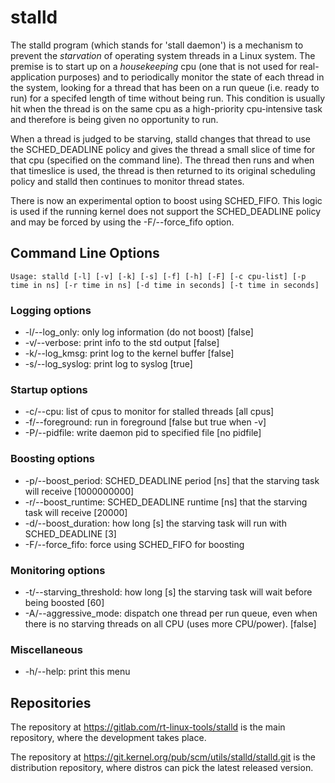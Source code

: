 <!-- SPDX-License-Identifier: GPL-2.0-or-later -->
# stalld

The stalld program (which stands for 'stall daemon') is a
mechanism to prevent the *starvation* of operating system threads in a
Linux system. The premise is to start up on a *housekeeping* cpu (one
that is not used for real-application purposes) and to periodically
monitor the state of each thread in the system, looking for a thread
that has been on a run queue (i.e. ready to run) for a specifed length
of time without being run. This condition is usually hit when the
thread is on the same cpu as a high-priority cpu-intensive task and
therefore is being given no opportunity to run.

When a thread is judged to be starving, stalld changes
that thread to use the SCHED_DEADLINE policy and gives the thread a
small slice of time for that cpu (specified on the command line). The
thread then runs and when that timeslice is used, the thread is then
returned to its original scheduling policy and stalld then
continues to monitor thread states.

There is now an experimental option to boost using SCHED_FIFO. This
logic is used if the running kernel does not support the
SCHED_DEADLINE policy and may be forced by using the -F/--force_fifo
option.

## Command Line Options

`Usage: stalld [-l] [-v] [-k] [-s] [-f] [-h] [-F]
          [-c cpu-list]
          [-p time in ns] [-r time in ns]
          [-d time in seconds] [-t time in seconds]`

### Logging options
- -l/--log_only: only log information (do not boost) [false]
- -v/--verbose: print info to the std output [false]
- -k/--log_kmsg: print log to the kernel buffer [false]
- -s/--log_syslog: print log to syslog [true]

### Startup options
- -c/--cpu: list of cpus to monitor for stalled threads [all cpus]
- -f/--foreground: run in foreground [false but true when -v]
- -P/--pidfile: write daemon pid to specified file [no pidfile]

### Boosting options
- -p/--boost_period: SCHED_DEADLINE period [ns] that the starving task will receive [1000000000]
- -r/--boost_runtime: SCHED_DEADLINE runtime [ns] that the starving task will receive [20000]
- -d/--boost_duration: how long [s] the starving task will run with SCHED_DEADLINE [3]
- -F/--force_fifo: force using SCHED_FIFO for boosting

### Monitoring options
- -t/--starving_threshold: how long [s] the starving task will wait before being boosted [60]
- -A/--aggressive_mode: dispatch one thread per run queue, even when there is no starving
                          threads on all CPU (uses more CPU/power). [false]
### Miscellaneous
- -h/--help: print this menu

## Repositories
The repository at https://gitlab.com/rt-linux-tools/stalld is the main
repository, where the development takes place.

The repository at https://git.kernel.org/pub/scm/utils/stalld/stalld.git is the
distribution repository, where distros can pick the latest released version.

